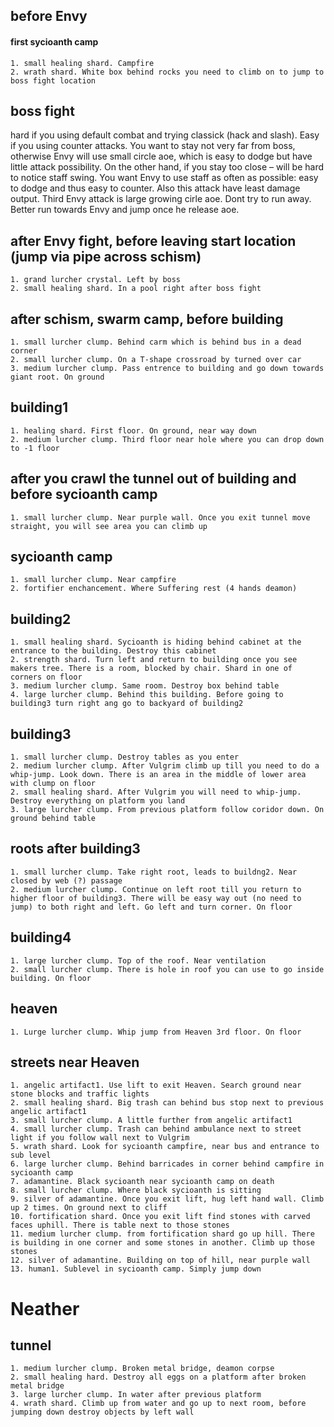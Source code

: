 ## before Envy
#### first sycioanth camp
	1. small healing shard. Campfire
	2. wrath shard. White box behind rocks you need to climb on to jump to boss fight location

## boss fight
hard if you using default combat and trying classick (hack and slash). Easy if you using counter attacks. You want to stay not very far from boss, otherwise Envy will use small circle aoe, which is easy to dodge but have little attack possibility. On the other hand, if you stay too close – will be hard to notice staff swing. You want Envy to use staff as often as possible: easy to dodge and thus easy to counter. Also this attack have least damage output. Third Envy attack is large growing cirle aoe. Dont try to run away. Better run towards Envy and jump once he release aoe.

## after Envy fight, before leaving start location (jump via pipe across schism)
	1. grand lurcher crystal. Left by boss
	2. small healing shard. In a pool right after boss fight

## after schism, swarm camp, before building
	1. small lurcher clump. Behind carm which is behind bus in a dead corner
	2. small lurcher clump. On a T-shape crossroad by turned over car
	3. medium lurcher clump. Pass entrence to building and go down towards giant root. On ground

## building1
	1. healing shard. First floor. On ground, near way down
	2. medium lurcher clump. Third floor near hole where you can drop down to -1 floor

## after you crawl the tunnel out of building and before sycioanth camp
	1. small lurcher clump. Near purple wall. Once you exit tunnel move straight, you will see area you can climb up

## sycioanth camp
	1. small lurcher clump. Near campfire
	2. fortifier enchancement. Where Suffering rest (4 hands deamon)

## building2
	1. small healing shard. Sycioanth is hiding behind cabinet at the entrance to the building. Destroy this cabinet
	2. strength shard. Turn left and return to building once you see makers tree. There is a room, blocked by chair. Shard in one of corners on floor
	3. medium lurcher clump. Same room. Destroy box behind table
	4. large lurcher clump. Behind this building. Before going to building3 turn right ang go to backyard of building2

## building3
	1. small lurcher clump. Destroy tables as you enter
	2. medium lurcher clump. After Vulgrim climb up till you need to do a whip-jump. Look down. There is an area in the middle of lower area with clump on floor
	2. small healing shard. After Vulgrim you will need to whip-jump. Destroy everything on platform you land
	3. large lurcher clump. From previous platform follow coridor down. On ground behind table

## roots after building3
	1. small lurcher clump. Take right root, leads to buildng2. Near closed by web (?) passage
	2. medium lurcher clump. Continue on left root till you return to higher floor of building3. There will be easy way out (no need to jump) to both right and left. Go left and turn corner. On floor

## building4
	1. large lurcher clump. Top of the roof. Near ventilation
	2. small lurcher clump. There is hole in roof you can use to go inside building. On floor

## heaven
	1. Lurge lurcher clump. Whip jump from Heaven 3rd floor. On floor

## streets near Heaven
	1. angelic artifact1. Use lift to exit Heaven. Search ground near stone blocks and traffic lights
	2. small healing shard. Big trash can behind bus stop next to previous angelic artifact1
	3. small lurcher clump. A little further from angelic artifact1
	4. small lurcher clump. Trash can behind ambulance next to street light if you follow wall next to Vulgrim
	5. wrath shard. Look for sycioanth campfire, near bus and entrance to sub level
	6. large lurcher clump. Behind barricades in corner behind campfire in sycioanth camp
	7. adamantine. Black sycioanth near sycioanth camp on death
	8. small lurcher clump. Where black sycioanth is sitting
	9. silver of adamantine. Once you exit lift, hug left hand wall. Climb up 2 times. On ground next to cliff
	10. fortification shard. Once you exit lift find stones with carved faces uphill. There is table next to those stones
	11. medium lurcher clump. from fortification shard go up hill. There is building in one corner and some stones in another. Climb up those stones
	12. silver of adamantine. Building on top of hill, near purple wall
	13. human1. Sublevel in sycioanth camp. Simply jump down

# Neather
## tunnel
	1. medium lurcher clump. Broken metal bridge, deamon corpse
	2. small healing hard. Destroy all eggs on a platform after broken metal bridge
	3. large lurcher clump. In water after previous platform
	4. wrath shard. Climb up from water and go up to next room, before jumping down destroy objects by left wall